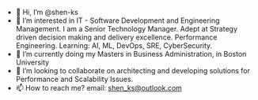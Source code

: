 - 👋 Hi, I’m @shen-ks
- 👀 I’m interested in IT - Software Development and Engineering Management. I am a Senior Technology Manager. Adept at Strategy driven decision making and delivery excellence. Performance Engineering. Learning: AI, ML, DevOps, SRE, CyberSecurity. 
- 🌱 I’m currently doing my Masters in Business Administration, in Boston University
- 💞️ I’m looking to collaborate on architecting and developing solutions for Performance and Scalability Issues.
- 📫 How to reach me? email: shen_ks@outlook.com

<!---
shen-ks/shen-ks is a ✨ special ✨ repository because its `README.md` (this file) appears on your GitHub profile.
You can click the Preview link to take a look at your changes.
--->
